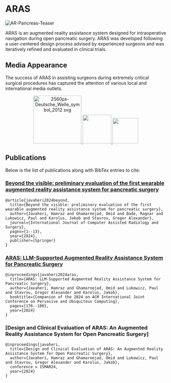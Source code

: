 # ARAS
![AR-Pancreas-Teaser](https://github.com/user-attachments/assets/468aba15-fd45-4689-a0dc-5ba505c7a303)

ARAS is an augmented reality assistance system designed for intraoperative navigation during open pancreatic surgery. ARAS was developed following a user-centered design process advised by experienced surgeons and was iteratively refined and evaluated in clinical trials. 

## Media Appearance 
The success of ARAS in assisting surgeons during extremely critical surgical procedures has captured the attention of various local and international media outlets. 
<p align="center">
  <a href="https://p.dw.com/p/4bqeU">
    <img src="https://github.com/user-attachments/assets/dc40bb7c-d29c-474c-8053-3227e0b52f3e" alt="2560px-Deutsche_Welle_symbol_2012 svg" width="150">
  </a>
  <a href="https://www.focus.de/gesundheit/gesundleben/da-gibt-es-keinen-raum-fuer-fehler-kuenstliche-intelligenz-im-op-saal-rettet-leben_id_259629806.html">
    <img src="https://github.com/user-attachments/assets/341f0a08-e52c-4a15-86bd-9effff85baec" width="90">
  </a>
  <a href="https://www.saarbruecker-zeitung.de/saarland/saarbruecken-mittels-ki-erfolgreiche-operation-an-82-jaehriger-v29_aid-104053203">
    <img src="https://github.com/user-attachments/assets/b431b68b-88fc-49ce-860f-82b7837703b9" width="80">
  </a>
</p>

## Publications
Below is the list of publications along with BibTex entries to cite:

### [Beyond the visible: preliminary evaluation of the first wearable augmented reality assistance system for pancreatic surgery](https://doi.org/10.1007/s11548-024-03131-0)
```
@article{javaheri2024beyond,
  title={Beyond the visible: preliminary evaluation of the first wearable augmented reality assistance system for pancreatic surgery},
  author={Javaheri, Hamraz and Ghamarnejad, Omid and Bade, Ragnar and Lukowicz, Paul and Karolus, Jakob and Stavrou, Gregor Alexander},
  journal={International Journal of Computer Assisted Radiology and Surgery},
  pages={1--13},
  year={2024},
  publisher={Springer}
}

```
### [ARAS: LLM-Supported Augmented Reality Assistance System for Pancreatic Surgery](https://doi.org/10.1145/3675094.3677543)
```
@inproceedings{javaheri2024aras,
  title={ARAS: LLM-Supported Augmented Reality Assistance System for Pancreatic Surgery},
  author={Javaheri, Hamraz and Ghamarnejad, Omid and Lukowicz, Paul and Stavrou, Gregor Alexander and Karolus, Jakob},
  booktitle={Companion of the 2024 on ACM International Joint Conference on Pervasive and Ubiquitous Computing},
  pages={176--180},
  year={2024}
}
```
### [Design and Clinical Evaluation of ARAS: An Augmented Reality Assistance System for Open Pancreatic Surgery]
```
@inproceedings{javaheri,
  title={Design and Clinical Evaluation of ARAS: An Augmented Reality Assistance System for Open Pancreatic Surgery},
  author={Javaheri, Hamraz and Ghamarnejad, Omid and Lukowicz, Paul and Stavrou, Gregor Alexander and Karolus, Jakob},
  conference = ISMAR24,
  year={2024}
}
```
